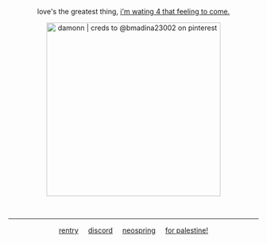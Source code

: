 <p align='center'> love's the greatest thing, <span style='text-decoration: underline'> i'm wating 4 that feeling to come. </span> </p>
<p align='center'> <img src="https://files.catbox.moe/ymo8m2.png" width="350" title="damonn | creds to @bmadina23002 on pinterest"></p>
<br>

---
<p align="center"> <a href="https://rentry.co/TheNearerTheFountainMorePureTheStreamFlows)">rentry</a> ‎ ‎‎  ‎‎ ‎‎ <a href="https://discordid.netlify.app/?id=1284352087873814599">discord</a> ‎ ‎‎  ‎‎ ‎‎ <a href="https://neospring.org/@albarn">neospring</a> ‎ ‎‎  ‎‎ ‎‎  <a href="https://x.com/l0veol0gy5/status/1788378594806272129">for palestine!</a> <p align="center"> 
